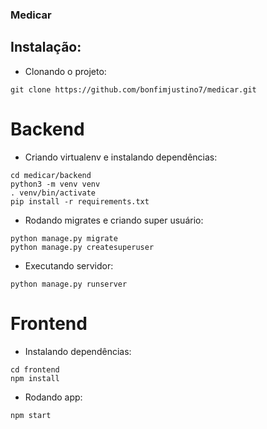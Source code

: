 ### Medicar


## Instalação:
- Clonando o projeto:
```commandline
git clone https://github.com/bonfimjustino7/medicar.git
```
# Backend
- Criando virtualenv e instalando dependências: 
```commandline
cd medicar/backend
python3 -m venv venv
. venv/bin/activate
pip install -r requirements.txt
```
- Rodando migrates e criando super usuário:
```commandline
python manage.py migrate
python manage.py createsuperuser
```
- Executando servidor:
```commandline
python manage.py runserver
```
# Frontend
- Instalando dependências:
```commandline
cd frontend
npm install
```
- Rodando app:
```commandline
npm start
```